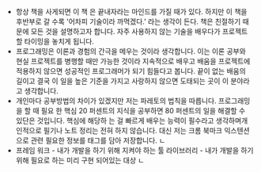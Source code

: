 + 항상 책을 사게되면 이 책 은 끝내자라는 마인드를 가질 때가 있다. 하지만 이 책을 후반부로 갈 수록 '어차피 기술이라 까먹겠다.' 라는 생각이 든다. 책은 친절하기 때문에 모든 것을 설명하고자 합니다. 자주 사용하지 않는 기술을 배우다가 프로젝트 할 타이밍을 놓치게 됩니다. 
+ 프로그래밍은 이론과 경험의 간극을 메우는 것이라 생각합니다. 이는 이론 공부와 현실 프로젝트를 병행할 때만 가능한 것이라 지속적으로 배우고 배움을 프로젝트에 적용하지 않으면 성공적인 프로그래머가 되기 힘들다고 봅니다. 끝이 없는 배움의 길이고 결국 이 일을 높은 기준을 가지고 사랑하지 않으면 도태되는 곳이 이 분야라고 생각합니다. 
+ 개인마다 공부방법의 차이가 있겠지만 저는 파레토의 법칙을 따릅니다. 프로그래밍을 할 때 필요
  한 핵심 20 퍼센트의 지식을 공부하면 80 퍼센트의 일을 해결할 수 있단은 것입니다. 핵심에 해당하
  는 걸 빠르게 배우는 능력이 필수라고 생각하며개인적으로 필기나 노트 정리는 전혀 하지 않습니다. 대신 저는 크롬 북마크 익스텐션으로 관련 필요한 정보를 태그를 담아 저장합니다. ㄴ
+ 프레임 워크 - 내가 개발을 하기 위해 지켜야 하는 툴
  라이브러리 - 내가 개발을 하기 위해 필요로 하는 미리 구현 되어있는 대상 ㄴ